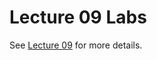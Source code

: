 Lecture 09 Labs
===

See [Lecture 09](http://www.nc.es.ncku.edu.tw/course/embedded/09) for more details.
